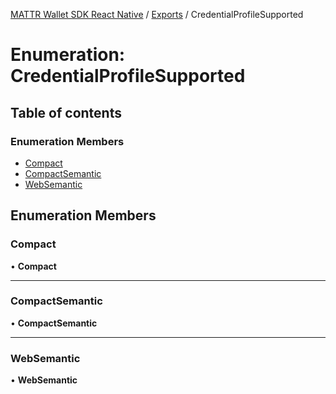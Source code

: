 [MATTR Wallet SDK React Native](../README.md) / [Exports](../modules.md) / CredentialProfileSupported

# Enumeration: CredentialProfileSupported

## Table of contents

### Enumeration Members

- [Compact](CredentialProfileSupported.md#compact)
- [CompactSemantic](CredentialProfileSupported.md#compactsemantic)
- [WebSemantic](CredentialProfileSupported.md#websemantic)

## Enumeration Members

### Compact

• **Compact**

___

### CompactSemantic

• **CompactSemantic**

___

### WebSemantic

• **WebSemantic**
